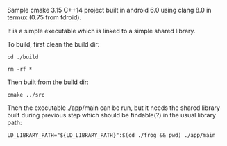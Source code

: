 Sample cmake 3.15 C++14 project built in android 6.0 using clang 8.0 in termux (0.75 from fdroid).

It is a simple executable which is linked to a simple shared library.

To build, first clean the build dir:

`cd ./build`

`rm -rf *`

Then built from the build dir:

`cmake ../src`

Then the executable ./app/main can be run, but it needs the shared library built during previous step which should be findable(?) in the usual library path:

`LD_LIBRARY_PATH="${LD_LIBRARY_PATH}":$(cd ./frog && pwd) ./app/main`
